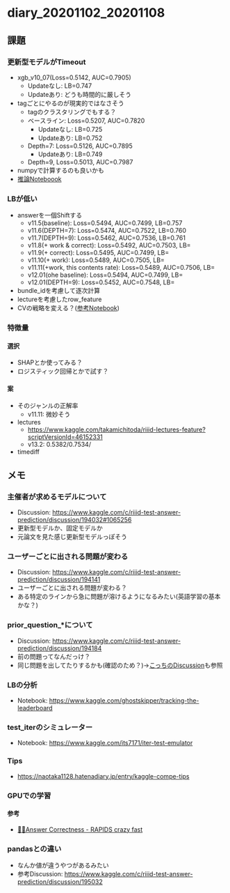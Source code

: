 # diary_20201102_20201108
## 課題
### 更新型モデルがTimeout
- xgb_v10_07(Loss=0.5142, AUC=0.7905)
  - Updateなし: LB=0.747
  - Updateあり: どうも時間的に厳しそう
- tagごとにやるのが現実的ではなさそう
  - tagのクラスタリングでもする？
  - ベースライン: Loss=0.5207, AUC=0.7820
    - Updateなし: LB=0.725
    - Updateあり: LB=0.752
  - Depth=7: Loss=0.5126, AUC=0.7895
    - Updateあり: LB=0.749
  - Depth=9, Loss=0.5013, AUC=0.7987
- numpyで計算するのも良いかも
- [推論Noteboook](https://www.kaggle.com/takamichitoda/riiid-xgboost-infer-save-user-correct)
### LBが低い
- answerを一個Shiftする
  - v11.5(baseline): Loss=0.5494, AUC=0.7499, LB=0.757
  - v11.6(DEPTH=7): Loss=0.5474, AUC=0.7522, LB=0.760
  - v11.7(DEPTH=9): Loss=0.5462, AUC=0.7536, LB=0.761
  - v11.8(+ work & correct): Loss=0.5492, AUC=0.7503, LB=
  - v11.9(+ correct): Loss=0.5495, AUC=0.7499, LB=
  - v11.10(+ work): Loss=0.5489, AUC=0.7505, LB=
  - v11.11(+work, this contents rate): Loss=0.5489, AUC=0.7506, LB=
  - v12.01(ohe baseline): Loss=0.5494, AUC=0.7499, LB=
  - v12.01(DEPTH=9): Loss=0.5452, AUC=0.7548, LB=
- bundle_idを考慮して逐次計算
- lectureを考慮したrow_feature
- CVの戦略を変える？([参考Notebook](https://www.kaggle.com/its7171/cv-strategy))
### 特徴量
#### 選択
- SHAPとか使ってみる？
- ロジスティック回帰とかで試す？
#### 案
- そのジャンルの正解率
  - v11.11: 微妙そう
- lectures
  - https://www.kaggle.com/takamichitoda/riiid-lectures-feature?scriptVersionId=46152331
  - v13.2: 0.5382/0.7534/
- timediff

## メモ

### 主催者が求めるモデルについて
- Discussion: https://www.kaggle.com/c/riiid-test-answer-prediction/discussion/194032#1065256
- 更新型モデルか、固定モデルか
- 元論文を見た感じ更新型モデルっぽそう

### ユーザーごとに出される問題が変わる
- Discussion: https://www.kaggle.com/c/riiid-test-answer-prediction/discussion/194141
- ユーザーごとに出される問題が変わる？
- ある特定のラインから急に問題が溶けるようになるみたい(英語学習の基本かな？)

### prior_question\_\*について
- Discussion: https://www.kaggle.com/c/riiid-test-answer-prediction/discussion/194184
- 前の問題ってなんだっけ？
- 同じ問題を出してたりするかも(確認のため？)→[こっちのDiscussion](https://www.kaggle.com/c/riiid-test-answer-prediction/discussion/194266)も参照

### LBの分析
- Notebook: https://www.kaggle.com/ghostskipper/tracking-the-leaderboard

### test_iterのシミュレーター
- Notebook: https://www.kaggle.com/its7171/iter-test-emulator

### Tips
- https://naotaka1128.hatenadiary.jp/entry/kaggle-compe-tips

### GPUでの学習
#### 参考
- [👨‍🎓Answer Correctness - RAPIDS crazy fast](https://www.kaggle.com/andradaolteanu/answer-correctness-rapids-crazy-fast#1.-Feature-Engineering)
### pandasとの違い
- なんか値が違うやつがあるみたい
- 参考Discussion: https://www.kaggle.com/c/riiid-test-answer-prediction/discussion/195032

